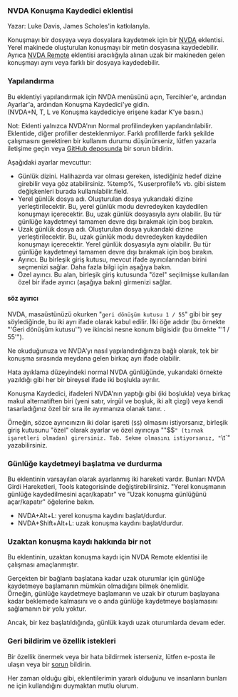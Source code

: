### NVDA Konuşma Kaydedici eklentisi

Yazar: Luke Davis, James Scholes'in katkılarıyla.  

Konuşmayı bir dosyaya veya dosyalara kaydetmek için bir [NVDA](https://nvaccess.org/) eklentisi.  
Yerel makinede oluşturulan konuşmayı bir metin dosyasına kaydedebilir.  
Ayrıca [NVDA Remote](https://nvdaremote.com/) eklentisi aracılığıyla alınan uzak bir makineden gelen konuşmayı aynı veya farklı bir dosyaya kaydedebilir.  

### Yapılandırma

Bu eklentiyi yapılandırmak için NVDA menüsünü açın, Tercihler'e, ardından Ayarlar'a, ardından Konuşma Kaydedici'ye gidin.  
(NVDA+N, T, L ve Konuşma kaydediciye erişene kadar K'ye basın.)  

Not: Eklenti yalnızca NVDA'nın Normal profilindeyken yapılandırılabilir. Eklentide, diğer profiller desteklenmiyor. Farklı profillerde farklı şekilde çalışmasını gerektiren bir kullanım durumu düşünürseniz, lütfen yazarla iletişime geçin veya [GitHub deposunda](https://github.com/opensourcesys/speechLogger/issues/) bir sorun bildirin.  

Aşağıdaki ayarlar mevcuttur:
* Günlük dizini. Halihazırda var olması gereken, istediğiniz hedef dizine girebilir veya göz atabilirsiniz. %temp%, %userprofile% vb. gibi sistem değişkenleri burada kullanılabilir.field.
* Yerel günlük dosya adı. Oluşturulan dosya yukarıdaki dizine yerleştirilecektir. Bu, yerel günlük modu devredeyken kaydedilen konuşmayı içerecektir. Bu, uzak günlük dosyasıyla aynı olabilir. Bu tür günlüğe kaydetmeyi tamamen devre dışı bırakmak için boş bırakın.
* Uzak günlük dosya adı. Oluşturulan dosya yukarıdaki dizine yerleştirilecektir. Bu, uzak günlük modu devredeyken kaydedilen konuşmayı içerecektir. Yerel günlük dosyasıyla aynı olabilir. Bu tür günlüğe kaydetmeyi tamamen devre dışı bırakmak için boş bırakın.
* Ayırıcı. Bu birleşik giriş kutusu, mevcut ifade ayırıcılarından birini seçmenizi sağlar. Daha fazla bilgi için aşağıya bakın.
* Özel ayırıcı. Bu alan, birleşik giriş kutusunda "özel" seçilmişse kullanılan özel bir ifade ayırıcı (aşağıya bakın) girmenizi sağlar.

#### söz ayırıcı

NVDA, masaüstünüzü okurken "`geri dönüşüm kutusu 1 / 55`" gibi bir şey söylediğinde, bu iki ayrı ifade olarak kabul edilir. İlki öğe adıdır (bu örnekte "'Geri dönüşüm kutusu'") ve ikincisi nesne konum bilgisidir (bu örnekte "'1 / 55'").

Ne okuduğunuza ve NVDA'yı nasıl yapılandırdığınıza bağlı olarak, tek bir konuşma sırasında meydana gelen birkaç ayrı ifade olabilir.  

Hata ayıklama düzeyindeki normal NVDA günlüğünde, yukarıdaki örnekte yazıldığı gibi her bir bireysel ifade iki boşlukla ayrılır.  

Konuşma Kaydedici, ifadeleri NVDA'nın yaptığı gibi (iki boşlukla) veya birkaç makul alternatiften biri (yeni satır, virgül ve boşluk, iki alt çizgi) veya kendi tasarladığınız özel bir sıra ile ayırmanıza olanak tanır. .  

Örneğin, sözce ayırıcınızın iki dolar işareti (`$$`) olmasını istiyorsanız, birleşik giriş kutusunu "özel" olarak ayarlar ve özel ayırıcıya ""$$`" (tırnak işaretleri olmadan) girersiniz. Tab. Sekme olmasını istiyorsanız, "`\t`" yazabilirsiniz.  

### Günlüğe kaydetmeyi başlatma ve durdurma

Bu eklentinin varsayılan olarak ayarlanmış iki hareketi vardır. Bunları NVDA Girdi Hareketleri, Tools kategorisinde değiştirebilirsiniz.
"Yerel konuşmanın günlüğe kaydedilmesini açar/kapatır" ve "Uzak konuşma günlüğünü açar/kapatır" öğelerine bakın.
* NVDA+Alt+L: yerel konuşma kaydını başlat/durdur.
* NVDA+Shift+Alt+L: uzak konuşma kaydını başlat/durdur.

### Uzaktan konuşma kaydı hakkında bir not

Bu eklentinin, uzaktan konuşma kaydı için NVDA Remote eklentisi ile çalışması amaçlanmıştır.  

Gerçekten bir bağlantı başlatana kadar uzak oturumlar için günlüğe kaydetmeye başlamanın mümkün olmadığını bilmek önemlidir.  
Örneğin, günlüğe kaydetmeye başlamanın ve uzak bir oturum başlayana kadar beklemede kalmasını ve o anda günlüğe kaydetmeye başlamasını sağlamanın bir yolu yoktur.  

Ancak, bir kez başlatıldığında, günlük kaydı uzak oturumlarda devam eder.  

### Geri bildirim ve özellik istekleri

Bir özellik önermek veya bir hata bildirmek isterseniz, lütfen e-posta ile ulaşın veya bir [sorun](https://github.com/opensourcesys/speechLogger/issues/) bildirin.  

Her zaman olduğu gibi, eklentilerimin yararlı olduğunu ve insanların bunları ne için kullandığını duymaktan mutlu olurum.
